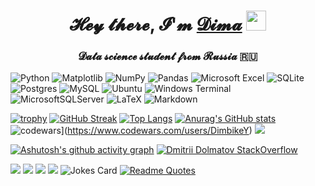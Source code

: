 <h1 align="center">𝓗𝓮𝔂 𝓽𝓱𝓮𝓻𝓮, 𝓘'𝓶 <a href="https://upload.wikimedia.org/wikipedia/commons/thumb/c/cd/Stray_kitten_Rambo002.jpg/1200px-Stray_kitten_Rambo002.jpg" target="_blank">𝓓𝓲𝓶𝓪</a> 
<img src="https://github.com/blackcater/blackcater/raw/main/images/Hi.gif" height="32"/></h1>
<h3 align="center">𝓓𝓪𝓽𝓪 𝓼𝓬𝓲𝓮𝓷𝓬𝓮 𝓼𝓽𝓾𝓭𝓮𝓷𝓽 𝓯𝓻𝓸𝓶 𝓡𝓾𝓼𝓼𝓲𝓪 🇷🇺</h3>

![Python](https://img.shields.io/badge/python-3670A0?style=for-the-badge&logo=python&logoColor=ffdd54)
![Matplotlib](https://img.shields.io/badge/Matplotlib-%23ffffff.svg?style=for-the-badge&logo=Matplotlib&logoColor=black)
![NumPy](https://img.shields.io/badge/numpy-%23013243.svg?style=for-the-badge&logo=numpy&logoColor=white)
![Pandas](https://img.shields.io/badge/pandas-%23150458.svg?style=for-the-badge&logo=pandas&logoColor=white)
![Microsoft Excel](https://img.shields.io/badge/Microsoft_Excel-217346?style=for-the-badge&logo=microsoft-excel&logoColor=white)
![SQLite](https://img.shields.io/badge/sqlite-%2307405e.svg?style=for-the-badge&logo=sqlite&logoColor=white)
![Postgres](https://img.shields.io/badge/postgres-%23316192.svg?style=for-the-badge&logo=postgresql&logoColor=white)
![MySQL](https://img.shields.io/badge/mysql-%2300f.svg?style=for-the-badge&logo=mysql&logoColor=white)
![Ubuntu](https://img.shields.io/badge/Ubuntu-E95420?style=for-the-badge&logo=ubuntu&logoColor=white)
![Windows Terminal](https://img.shields.io/badge/Windows%20Terminal-%234D4D4D.svg?style=for-the-badge&logo=windows-terminal&logoColor=white)
![MicrosoftSQLServer](https://img.shields.io/badge/Microsoft%20SQL%20Sever-CC2927?style=for-the-badge&logo=microsoft%20sql%20server&logoColor=white)
![LaTeX](https://img.shields.io/badge/latex-%23008080.svg?style=for-the-badge&logo=latex&logoColor=white)
![Markdown](https://img.shields.io/badge/markdown-%23000000.svg?style=for-the-badge&logo=markdown&logoColor=white)

[![trophy](https://github-profile-trophy.vercel.app/?username=DimbikeY)](https://github.com/ryo-ma/github-profile-trophy)
[![GitHub Streak](http://github-readme-streak-stats.herokuapp.com?user=DimbikeY&theme=tokyonight)](https://git.io/streak-stats)
[![Top Langs](https://github-readme-stats.vercel.app/api/top-langs/?username=DimbikeY&layout=compact)](https://github.com/anuraghazra/github-readme-stats)
[![Anurag's GitHub stats](https://github-readme-stats.vercel.app/api?username=DimbikeY)](https://github.com/anuraghazra/github-readme-stats)
![codewars](https://www.codewars.com/users/username/badges/small)](https://www.codewars.com/users/DimbikeY)
![](https://komarev.com/ghpvc/?username=DimbikeY)

[![Ashutosh's github activity graph](https://activity-graph.herokuapp.com/graph?username=DimbikeY&theme=tokyo-night)](https://github.com/ashutosh00710/github-readme-activity-graph)
[![Dmitrii Dolmatov StackOverflow](https://github-readme-stackoverflow.vercel.app/?userID=20572391&layout=compact&theme=tokyo-night)](https://stackoverflow.com/users/20572391/dimbikey)

![](https://github-profile-summary-cards.vercel.app/api/cards/most-commit-language?username=DimbikeY&theme=tokyo-night)
![](https://github-profile-summary-cards.vercel.app/api/cards/repos-per-language?username=DimbikeY&theme=tokyo-night)
![](https://github-profile-summary-cards.vercel.app/api/cards/stats?username=DimbikeY&theme=tokyo-night)
![](https://github-profile-summary-cards.vercel.app/api/cards/productive-time?username=DimbikeY&theme=tokyo-night)
![Jokes Card](https://readme-jokes.vercel.app/api)
[![Readme Quotes](https://quotes-github-readme.vercel.app/api?type=horizontal&theme=dark)](https://github.com/piyushsuthar/github-readme-quotes)
